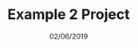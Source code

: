 ---
title: Example 2 Project
date: 02/06/2019
blurb: An example project to showcase Kitura skills and usage
---